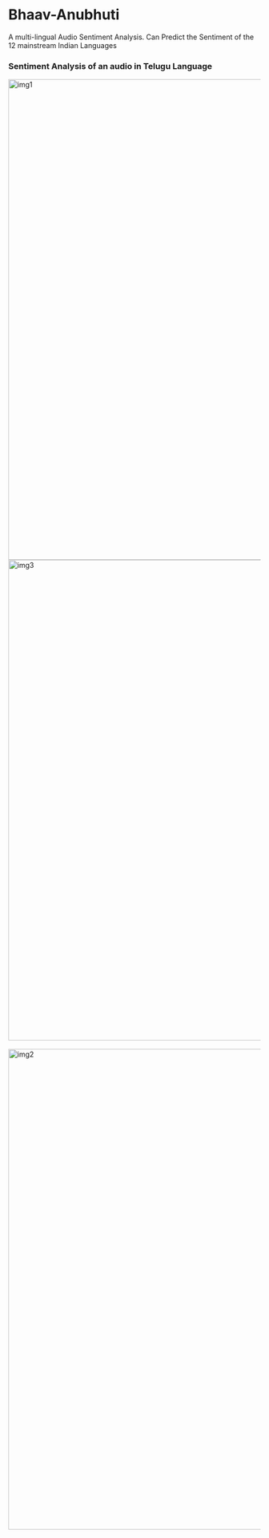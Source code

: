 # Bhaav-Anubhuti
A multi-lingual Audio Sentiment Analysis. Can Predict the Sentiment of the 12 mainstream Indian Languages
<h3>Sentiment Analysis of an audio in Telugu Language</h3>
<img width="960" alt="img1" src="https://github.com/user-attachments/assets/ee8a468d-0248-4d77-952e-bcd3486b8f2b">
<br>
<img width="960" alt="img3" src="https://github.com/user-attachments/assets/cf9c686c-15ad-4213-baef-024fc08cc44d"><br><br>
<img width="960" alt="img2" src="https://github.com/user-attachments/assets/ea41d48b-e392-4d3d-a0ff-45ceda0ac770">
